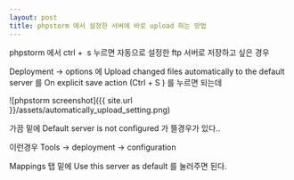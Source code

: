```yaml
---
layout: post
title: phpstorm 에서 설정한 서버에 바로 upload 하는 방법
---
```


phpstorm 에서 ctrl +  s 누르면 자동으로 설정한 ftp 서버로 저장하고 싶은 경우

Deployment -> options 에 Upload changed files automatically to the default server 를 On explicit save action (Ctrl + S ) 를 누르면 되는데

![phpstorm screenshot]({{ site.url }}/assets/automatically_upload_setting.png)

가끔 밑에 Default server is not configured 가 뜰경우가 있다..

이런경우 Tools -> deployment -> configuration

Mappings 탭 밑에 Use this server as default 를 눌러주면 된다.





